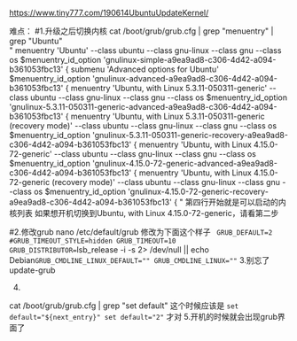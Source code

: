 https://www.tiny777.com/190614UbuntuUpdateKernel/

难点：
#1.升级之后切换内核
cat /boot/grub/grub.cfg | grep "menuentry" | grep "Ubuntu"
<br>
"
menuentry 'Ubuntu' --class ubuntu --class gnu-linux --class gnu --class os $menuentry_id_option 'gnulinux-simple-a9ea9ad8-c306-4d42-a094-b361053fbc13' {
submenu 'Advanced options for Ubuntu' $menuentry_id_option 'gnulinux-advanced-a9ea9ad8-c306-4d42-a094-b361053fbc13' {
	menuentry 'Ubuntu, with Linux 5.3.11-050311-generic' --class ubuntu --class gnu-linux --class gnu --class os $menuentry_id_option 'gnulinux-5.3.11-050311-generic-advanced-a9ea9ad8-c306-4d42-a094-b361053fbc13' {
	menuentry 'Ubuntu, with Linux 5.3.11-050311-generic (recovery mode)' --class ubuntu --class gnu-linux --class gnu --class os $menuentry_id_option 'gnulinux-5.3.11-050311-generic-recovery-a9ea9ad8-c306-4d42-a094-b361053fbc13' {
	menuentry 'Ubuntu, with Linux 4.15.0-72-generic' --class ubuntu --class gnu-linux --class gnu --class os $menuentry_id_option 'gnulinux-4.15.0-72-generic-advanced-a9ea9ad8-c306-4d42-a094-b361053fbc13' {
	menuentry 'Ubuntu, with Linux 4.15.0-72-generic (recovery mode)' --class ubuntu --class gnu-linux --class gnu --class os $menuentry_id_option 'gnulinux-4.15.0-72-generic-recovery-a9ea9ad8-c306-4d42-a094-b361053fbc13' {
"
第四行开始就是可以启动的内核列表
如果想开机切换到Ubuntu, with Linux 4.15.0-72-generic，请看第二步

#2.修改grub
nano /etc/default/grub
修改为下面这个样子
`
GRUB_DEFAULT=2
#GRUB_TIMEOUT_STYLE=hidden
GRUB_TIMEOUT=10
GRUB_DISTRIBUTOR=`lsb_release -i -s 2> /dev/null || echo Debian`
GRUB_CMDLINE_LINUX_DEFAULT=""
GRUB_CMDLINE_LINUX=""
`
3.别忘了
update-grub

4.
cat /boot/grub/grub.cfg | grep "set default"
这个时候应该是
`
   set default="${next_entry}"
   set default="2"
`
才对
5.开机的时候就会出现grub界面了
